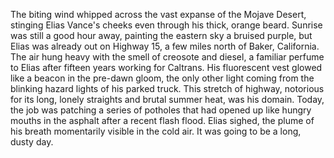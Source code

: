 The biting wind whipped across the vast expanse of the Mojave Desert, stinging Elias Vance's cheeks even through his thick, orange beard.  Sunrise was still a good hour away, painting the eastern sky a bruised purple, but Elias was already out on Highway 15, a few miles north of Baker, California.  The air hung heavy with the smell of creosote and diesel, a familiar perfume to Elias after fifteen years working for Caltrans.  His fluorescent vest glowed like a beacon in the pre-dawn gloom, the only other light coming from the blinking hazard lights of his parked truck.  This stretch of highway, notorious for its long, lonely straights and brutal summer heat, was his domain. Today, the job was patching a series of potholes that had opened up like hungry mouths in the asphalt after a recent flash flood.  Elias sighed, the plume of his breath momentarily visible in the cold air. It was going to be a long, dusty day.
